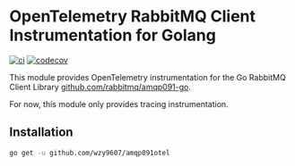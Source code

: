 # OpenTelemetry RabbitMQ Client Instrumentation for Golang

[![ci](https://github.com/wzy9607/amqp091otel/actions/workflows/pull-request.yml/badge.svg)](https://github.com/wzy9607/amqp091otel/actions/workflows/pull-request.yml)
[![codecov](https://codecov.io/gh/wzy9607/amqp091otel/graph/badge.svg?token=3994PBP60N)](https://codecov.io/gh/wzy9607/amqp091otel)

This module provides OpenTelemetry instrumentation for the Go RabbitMQ Client
Library [github.com/rabbitmq/amqp091-go](https://github.com/rabbitmq/amqp091-go).

For now, this module only provides tracing instrumentation.

## Installation

```bash
go get -u github.com/wzy9607/amqp091otel
```
